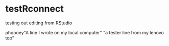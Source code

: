 # testRconnect


testing out editing from RStudio

phoooey"A line I wrote on my local computer" 
"a tester line from my lenovo top" 
